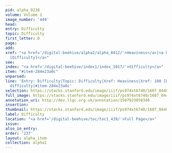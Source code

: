 ```yaml
---
pid: alpha_0238
volume: Volume 1
image_number: '449'
head:
entry: Difficulty
topic: Difficulty
first_letter: D
page:
add:
xref: "<a href='/digital-beehive/alpha2/alpha_0412/'>Heaviness</a>|<a href='/digital-beehive/num1/num_0103/'>100
  [Difficulty]</a>"
see:
index: "<a href='/digital-beehive/index1/index_1017/'>difficulty</a>"
item: "#item-284e23a0c"
unparsed:
line: 'Entry: Difficulty|Topic: Difficulty|Xref: Heaviness|Xref: 100 [Difficulty]|Index:
  difficulty|#item-284e23a0c'
selection: https://stacks.stanford.edu/image/iiif/ps974xt6740/1607_0448/389,4729,3016,239/full/0/default.jpg
full_image: https://stacks.stanford.edu/image/iiif/ps974xt6740/1607_0448/full/full/0/default.jpg
annotation_uri: http://dev.llgc.org.uk/annotation/1507923858340
insertion:
thumbnail: https://stacks.stanford.edu/image/iiif/ps974xt6740/1607_0448/389,4729,600,180/250,/0/default.jpg
label: Difficulty
location: "<a href='/digital-beehive/toc/toc1_439/'>Full Page</a>"
issue:
also_in_entry:
order: '237'
layout: alpha_item
collection: alpha1
---
```

